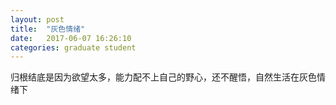 ```yaml
---
layout: post
title:  "灰色情绪"
date:   2017-06-07 16:26:10
categories: graduate student
---
```


归根结底是因为欲望太多，能力配不上自己的野心，还不醒悟，自然生活在灰色情绪下
